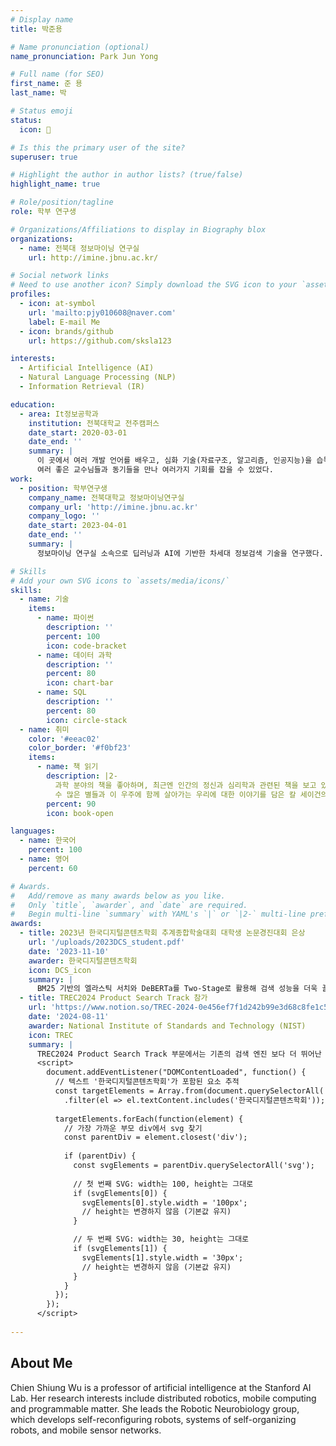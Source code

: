 ```yaml
---
# Display name
title: 박준용

# Name pronunciation (optional)
name_pronunciation: Park Jun Yong

# Full name (for SEO)
first_name: 준 용
last_name: 박

# Status emoji
status:
  icon: 🤔

# Is this the primary user of the site?
superuser: true

# Highlight the author in author lists? (true/false)
highlight_name: true

# Role/position/tagline
role: 학부 연구생

# Organizations/Affiliations to display in Biography blox
organizations:
  - name: 전북대 정보마이닝 연구실
    url: http://imine.jbnu.ac.kr/

# Social network links
# Need to use another icon? Simply download the SVG icon to your `assets/media/icons/` folder.
profiles:
  - icon: at-symbol
    url: 'mailto:pjy010608@naver.com'
    label: E-mail Me
  - icon: brands/github
    url: https://github.com/sksla123

interests:
  - Artificial Intelligence (AI)
  - Natural Language Processing (NLP)
  - Information Retrieval (IR)

education:
  - area: It정보공학과
    institution: 전북대학교 전주캠퍼스
    date_start: 2020-03-01
    date_end: ''
    summary: |
      이 곳에서 여러 개발 언어를 배우고, 심화 기술(자료구조, 알고리즘, 인공지능)을 습득했다.
      여러 좋은 교수님들과 동기들을 만나 여러가지 기회를 잡을 수 있었다.
work:
  - position: 학부연구생
    company_name: 전북대학교 정보마이닝연구실
    company_url: 'http://imine.jbnu.ac.kr'
    company_logo: ''
    date_start: 2023-04-01
    date_end: ''
    summary: |
      정보마이닝 연구실 소속으로 딥러닝과 AI에 기반한 차세대 정보검색 기술을 연구했다.

# Skills
# Add your own SVG icons to `assets/media/icons/`
skills:
  - name: 기술
    items:
      - name: 파이썬
        description: ''
        percent: 100
        icon: code-bracket
      - name: 데이터 과학
        description: ''
        percent: 80
        icon: chart-bar
      - name: SQL
        description: ''
        percent: 80
        icon: circle-stack
  - name: 취미
    color: '#eeac02'
    color_border: '#f0bf23'
    items:
      - name: 책 읽기
        description: |2-
          과학 분야의 책을 좋아하며, 최근엔 인간의 정신과 심리학과 관련된 책을 보고 있다.
          수 많은 별들과 이 우주에 함께 살아가는 우리에 대한 이야기를 담은 칼 세이건의 코스모스라는 책을 좋아한다.
        percent: 90
        icon: book-open

languages:
  - name: 한국어
    percent: 100
  - name: 영어
    percent: 60

# Awards.
#   Add/remove as many awards below as you like.
#   Only `title`, `awarder`, and `date` are required.
#   Begin multi-line `summary` with YAML's `|` or `|2-` multi-line prefix and indent 2 spaces below.
awards:
  - title: 2023년 한국디지털콘텐츠학회 추계종합학술대회 대학생 논문경진대회 은상
    url: '/uploads/2023DCS_student.pdf'
    date: '2023-11-10'
    awarder: 한국디지털콘텐츠학회
    icon: DCS_icon
    summary: |
      BM25 기반의 엘라스틱 서치와 DeBERTa를 Two-Stage로 활용해 검색 성능을 더욱 끌어올리는 방안을 제시하였다. 기존의 질의 및 상품 문서 데이터를 분석하여 필요한 전처리 기법을 고안하였으며, Pseudo Relevance Feedback 기법을 사용해 사용자의 의도에 더욱 가깝게 검색할 수 있도록 제시했다.
  - title: TREC2024 Product Search Track 참가
    url: 'https://www.notion.so/TREC-2024-0e456ef7f1d242b99e3d68c8fe1c51c7'
    date: '2024-08-11'
    awarder: National Institute of Standards and Technology (NIST)
    icon: TREC
    summary: |
      TREC2024 Product Search Track 부문에서는 기존의 검색 엔진 보다 더 뛰어난 효율을 낼 수 있는 새로운 모델을 찾는 것을 목표로 했다. 우리는 Sparse Retrieval과 Dense Retrieval의 결합을 통해 더 높은 성능을 낼 수 있는 방법을 찾는 것을 목표로 하여 제출하였다.
      <script>
        document.addEventListener("DOMContentLoaded", function() {
          // 텍스트 '한국디지털콘텐츠학회'가 포함된 요소 추적
          const targetElements = Array.from(document.querySelectorAll('*'))
            .filter(el => el.textContent.includes('한국디지털콘텐츠학회'));
          
          targetElements.forEach(function(element) {
            // 가장 가까운 부모 div에서 svg 찾기
            const parentDiv = element.closest('div');
            
            if (parentDiv) {
              const svgElements = parentDiv.querySelectorAll('svg');
              
              // 첫 번째 SVG: width는 100, height는 그대로
              if (svgElements[0]) {
                svgElements[0].style.width = '100px';
                // height는 변경하지 않음 (기본값 유지)
              }

              // 두 번째 SVG: width는 30, height는 그대로
              if (svgElements[1]) {
                svgElements[1].style.width = '30px';
                // height는 변경하지 않음 (기본값 유지)
              }
            }
          });
        });
      </script>
  
---
```


## About Me

Chien Shiung Wu is a professor of artificial intelligence at the Stanford AI Lab. Her research interests include distributed robotics, mobile computing and programmable matter. She leads the Robotic Neurobiology group, which develops self-reconfiguring robots, systems of self-organizing robots, and mobile sensor networks.
